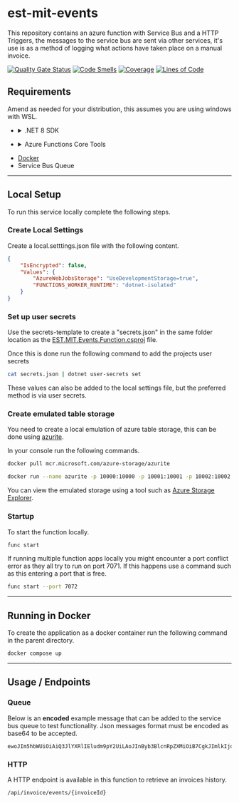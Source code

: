 # est-mit-events

This repository contains an azure function with Service Bus and a HTTP Triggers, the messages to the service bus are sent via other services, it's use is as a method of logging what actions have taken place on a manual invoice.

[![Quality Gate Status](https://sonarcloud.io/api/project_badges/measure?project=est-mit-events&metric=alert_status)](https://sonarcloud.io/summary/new_code?id=est-mit-events) [![Code Smells](https://sonarcloud.io/api/project_badges/measure?project=est-mit-events&metric=code_smells)](https://sonarcloud.io/summary/new_code?id=est-mit-events) [![Coverage](https://sonarcloud.io/api/project_badges/measure?project=est-mit-events&metric=coverage)](https://sonarcloud.io/summary/new_code?id=est-mit-events) [![Lines of Code](https://sonarcloud.io/api/project_badges/measure?project=est-mit-events&metric=ncloc)](https://sonarcloud.io/summary/new_code?id=est-mit-events)
## Requirements

Amend as needed for your distribution, this assumes you are using windows with WSL.
- <details>
    <summary> .NET 8 SDK </summary>
    
    #### Basic instructions for installing the .NET 8 SDK on a debian based system.
  
    Amend as needed for your distribution.

    ```bash
    wget https://packages.microsoft.com/config/debian/12/packages-microsoft-prod.deb -O packages-microsoft-prod.deb
    sudo dpkg -i packages-microsoft-prod.deb
    sudo apt-get update && sudo apt-get install -y dotnet-sdk-8.0
    ```
</details>

- <details>
    <summary> Azure Functions Core Tools </summary>
    
    ```bash
    sudo apt-get install azure-functions-core-tools-4
    ```
</details>

- [Docker](https://docs.docker.com/desktop/install/linux-install/)
- Service Bus Queue

---
## Local Setup

To run this service locally complete the following steps.
### Create Local Settings

Create a local.setttings.json file with the following content.

```json
{
    "IsEncrypted": false,
    "Values": {
        "AzureWebJobsStorage": "UseDevelopmentStorage=true",
        "FUNCTIONS_WORKER_RUNTIME": "dotnet-isolated"
    }
}
```

### Set up user secrets

Use the secrets-template to create a "secrets.json" in the same folder location as the [EST.MIT.Events.Function.csproj](EST.MIT.Events.Function/EST.MIT.Events.Function.csproj) file.

Once this is done run the following command to add the projects user secrets

```bash
cat secrets.json | dotnet user-secrets set
```

These values can also be added to the local settings file, but the preferred method is via user secrets.

### Create emulated table storage

You need to create a local emulation of azure table storage, this can be done using [azurite](https://github.com/Azure/Azurite).

In your console run the following commands.

```bash
docker pull mcr.microsoft.com/azure-storage/azurite
```

```bash
docker run --name azurite -p 10000:10000 -p 10001:10001 -p 10002:10002 mcr.microsoft.com/azure-storage/azurite
```

You can view the emulated storage using a tool such as [Azure Storage Explorer](https://github.com/microsoft/AzureStorageExplorer).
### Startup

To start the function locally.

```bash
func start
```

If running multiple function apps locally you might encounter a port conflict error as they all try to run on port 7071. If this happens use a command such as this entering a port that is free.

```bash
func start --port 7072
```

---
## Running in Docker

To create the application as a docker container run the following command in the parent directory.

```bash
docker compose up
```

---
## Usage / Endpoints

### Queue

Below is an **encoded** example message that can be added to the service bus queue to test functionality. Json messages format must be encoded as base64 to be accepted.

```base64
ewoJIm5hbWUiOiAiQ3JlYXRlIEludm9pY2UiLAoJInByb3BlcnRpZXMiOiB7CgkJImlkIjogIjEyMzQ1Njc4OTAiLAoJCSJjaGVja3BvaW50IjogImVzdC5pbnZvaWNlLndlYiIsCgkJInN0YXR1cyI6ICJBcHByb3ZhbFJlcXVpcmVkIiwKCQkiYWN0aW9uIjogewoJCQkidHlwZSI6ICJhcHByb3ZhbCIsCgkJCSJtZXNzYWdlIjogIkludm9pY2UgcmVxdWlyZXMgYXBwcm92YWwiLAoJCQkidGltZXN0YW1wIjogIjIwMjMtMDItMTRUMTU6MDA6MDAuMDAwWiIsCgkJCSJkYXRhIjogIlNvbWUgZGF0YSIKCQl9Cgl9Cn0=
```
### HTTP

A HTTP endpoint is available in this function to retrieve an invoices history. 

```
/api/invoice/events/{invoiceId}
```

